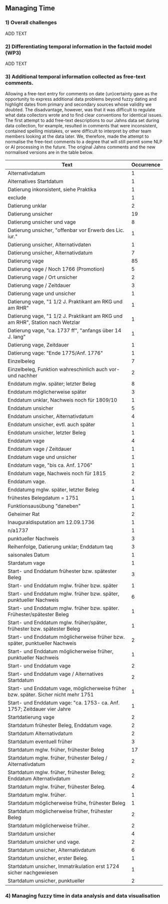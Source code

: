 ## Managing Time

### 1) Overall challenges

ADD TEXT

### 2) Differentiating temporal information in the factoid model (WP3)

ADD TEXT

### 3) Additional temporal information collected as free-text comments.

Allowing a free-text entry for comments on date (un)certainty gave as the opportunity to express additional data problems beyond fuzzy dating and highlight dates from primary and secondary sources whose validity we doubted. The disadvantage, however, was that it was difficult to regulate what data collectors wrote and to find clear conventions for identical issues. The first attempt to add free-text descriptions to our Jahns data set during data collection, for example, resulted in comments that were inconsistent, contained spelling mistakes, or were difficult to interpret by other team members looking at the data later. We, therefore, made the attempt to normalise the free-text comments to a degree that will still permit some NLP or AI processing in the future. The original Jahns comments and the new normalised versions are in the table below.

| Text                                                      | Occurrence |
|-----------------------------------------------------------|------------|
| Alternativdatum                                            | 1          |
| Alternatives Startdatum                                    | 1          |
| Datierung inkonsistent, siehe Praktika                      | 1          |
| exclude                                                   | 1          |
| Datierung unklar                                           | 2          |
| Datierung unsicher                                         | 19         |
| Datierung unsicher und vage                                 | 8          |
| Datierung unsicher, "offenbar vor Erwerb des Lic. iur."     | 1          |
| Datierung unsicher, Alternativdaten                         | 1          |
| Datierung unsicher, Alternativdatum                         | 7          |
| Datierung vage                                              | 85         |
| Datierung vage / Noch 1766 (Promotion)                      | 5          |
| Datierung vage / Ort unsicher                               | 2          |
| Datierung vage / Zeitdauer                                  | 3          |
| Datierung vage und unsicher                                 | 1          |
| Datierung vage, "1 1/2 J. Praktikant am RKG und am RHR"     | 1          |
| Datierung vage, "1 1/2 J. Praktikant am RKG und am RHR", Station nach Wetzlar | 1 |
| Datierung vage, "ca. 1737 ff", "anfangs über 14 J. lang"    | 1 |
| Datierung vage, Zeitdauer                                   | 1 |
| Datierung vage: "Ende 1775/Anf. 1776"                       | 1 |
| Einzelbeleg                                                | 7          |
| Einzelbeleg, Funktion wahreschinlich auch vor- und nachher  | 2          |
| Enddatum mglw. später; letzter Beleg                       | 8          |
| Enddatum möglicherweise später                              | 3          |
| Enddatum unklar, Nachweis noch für 1809/10                 | 1          |
| Enddatum unsicher                                           | 5          |
| Enddatum unsicher, Alternativdatum                           | 4          |
| Enddatum unsicher, evtl. auch später                         | 1          |
| Enddatum unsicher, letzter Beleg                             | 1          |
| Enddatum vage                                               | 4          |
| Enddatum vage / Zeitdauer                                   | 1          |
| Enddatum vage und unsicher                                   | 1          |
| Enddatum vage, "bis ca. Anf. 1706"                           | 1          |
| Enddatum vage, Nachweis noch für 1815                      | 2          |
| Enddatum vage.                                              | 1          |
| Enddatumg mglw. später, letzter Beleg                      | 4          |
| frühestes Belegdatum = 1751                                | 1          |
| Funktionsausübung "daneben"                                 | 1          |
| Geheimer Rat                                                | 2          |
| Inauguraldisputation am 12.09.1736                         | 1          |
| n/a1737                                                   | 1          |
| punktueller Nachweis                                        | 3          |
| Reihenfolge, Datierung unklar; Enddatum taq                 | 3          |
| saisonales Datum                                            | 1          |
| Stardatum vage                                              | 1          |
| Start- und Enddatum frühester bzw. spätester Beleg          | 3          |
| Start- und Enddatum mglw. früher bzw. später                | 1          |
| Start- und Enddatum mglw. früher bzw. später, punktueller Nachweis | 6          |
| Start- und Enddatum mglw. früher bzw. später. Frühester/spätester Beleg | 1          |
| Start- und Enddatum mglw. früher/später, frühester bzw. spätester Beleg | 1          |
| Start- und Enddatum möglicherweise früher bzw. später, punktueller Nachweis | 2          |
| Start- und Enddatum möglicherweise früher, punktueller Nachweis | 1          |
| Start- und Enddatum vage                                    | 2          |
| Start- und Enddatum vage / Alternatives Startdatum         | 2          |
| Start- und Enddatum vage, möglicherweise früher bzw. später. Sicher nicht mehr 1751 | 1 |
| Start- und Enddatum vage: "ca. 1753- ca. Anf. 1757; Zeitdauer vier Jahre | 1 |
| Startdatierung vage                                         | 2          |
| Startdatum  frühester Beleg, Enddatum vage.                 | 2          |
| Startdatum Alternativdatum                                  | 2          |
| Startdatum eventuell früher                                | 3          |
| Startdatum mglw. früher, frühester Beleg                   | 17         |
| Startdatum mglw. früher, frühester Beleg / Alternativdatum  | 2          |
| Startdatum mglw. früher, frühester Beleg; Enddatum Alternativdatum | 2          |
| Startdatum mglw. früher, frühester Beleg.                   | 4          |
| Startdatum mglw. früher.                                    | 1          |
| Startdatum möglicherweise frühe, frühester Beleg           | 1          |
| Startdatum möglicherweise früher, frühester Beleg          | 2          |
| Startdatum möglicherweise früher.                          | 2          |
| Startdatum unsicher                                        | 4          |
| Startdatum unsicher und vage.                              | 2          |
| Startdatum unsicher, Alternativdatum                       | 6          |
| Startdatum unsicher, erster Beleg.                          | 1          |
| Startdatum unsicher, Immatrikulation erst 1724 sicher nachgewiesen | 1          |
| Startdatum unsicher, punktueller                            | 2          |

### 4) Managing fuzzy time in data analysis and data visualisation


